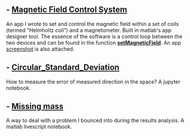 ## - [Magnetic Field Control System](Magnetic_Field_Control_System)
  An app I wrote to set and control the magnetic field within a set of coils (termed "Helmholtz coil") and a magnetometer. 
  Built in matlab's app designer tool. 
  The essence of the software is a control loop between the two devices and can be found in the function [**setMagneticField**](/iceMag/Magnetic_Field_Control_System/MATLAB_functions/setMagneticField.m). 
  An app [screenshot](/iceMag/Magnetic_Field_Control_System/ScreenCapture.PNG) is also attached. 

## - [Circular_Standard_Deviation](Circular_Standard_Deviation.ipynb)
  How to measure the error of measured direction in the space? A jupyter notebook.

## - [Missing mass](compare_mass_susc.pdf)
  A way to deal with a problem I bounced into during the results analysis. A matlab livescript notebook. 
